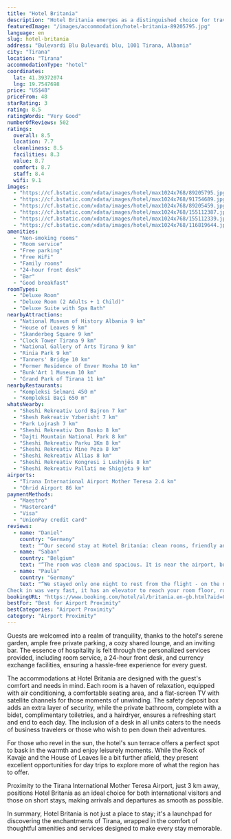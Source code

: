 ```yaml
---
title: "Hotel Britania"
description: "Hotel Britania emerges as a distinguished choice for travelers seeking comfort and convenience in Tirana."
featuredImage: "/images/accommodation/hotel-britania-89205795.jpg"
language: en
slug: hotel-britania
address: "Bulevardi Blu Bulevardi blu, 1001 Tirana, Albania"
city: "Tirana"
location: "Tirana"
accommodationType: "hotel"
coordinates:
  lat: 41.39372074
  lng: 19.7547698
price: "US$48"
priceFrom: 48
starRating: 3
rating: 8.5
ratingWords: "Very Good"
numberOfReviews: 502
ratings:
  overall: 8.5
  location: 7.7
  cleanliness: 8.5
  facilities: 8.3
  value: 8.7
  comfort: 8.7
  staff: 8.4
  wifi: 9.1
images:
  - "https://cf.bstatic.com/xdata/images/hotel/max1024x768/89205795.jpg?k=20aa277dc35287f0da08c62baeeccd030330701bcf8a78f04ad748625e3006e1&o=&hp=1"
  - "https://cf.bstatic.com/xdata/images/hotel/max1024x768/91754689.jpg?k=21f6ba695e228f2c3ef19d58cfab53a33151b49ef3ef1f8958b6f04a2c4ec111&o=&hp=1"
  - "https://cf.bstatic.com/xdata/images/hotel/max1024x768/89205459.jpg?k=f4a2f098632a6576edbe6e9b3a4424bf131ae5cfe34960c7d22d11cdf948a925&o=&hp=1"
  - "https://cf.bstatic.com/xdata/images/hotel/max1024x768/155112387.jpg?k=a8ead69d32fecfd68f483fbda8105cf058adec2d81be42238b77f9f135d1bcda&o=&hp=1"
  - "https://cf.bstatic.com/xdata/images/hotel/max1024x768/155112339.jpg?k=94c92171c4bbb1d1f65656852929321085f7476d31498d021d90be8242dbe261&o=&hp=1"
  - "https://cf.bstatic.com/xdata/images/hotel/max1024x768/116819644.jpg?k=d45015b466000818f725b3244a6157f60269a783b67081da2fd562000a8bf4ff&o=&hp=1"
amenities:
  - "Non-smoking rooms"
  - "Room service"
  - "Free parking"
  - "Free WiFi"
  - "Family rooms"
  - "24-hour front desk"
  - "Bar"
  - "Good breakfast"
roomTypes:
  - "Deluxe Room"
  - "Deluxe Room (2 Adults + 1 Child)"
  - "Deluxe Suite with Spa Bath"
nearbyAttractions:
  - "National Museum of History Albania 9 km"
  - "House of Leaves 9 km"
  - "Skanderbeg Square 9 km"
  - "Clock Tower Tirana 9 km"
  - "National Gallery of Arts Tirana 9 km"
  - "Rinia Park 9 km"
  - "Tanners' Bridge 10 km"
  - "Former Residence of Enver Hoxha 10 km"
  - "Bunk'Art 1 Museum 10 km"
  - "Grand Park of Tirana 11 km"
nearbyRestaurants:
  - "Kompleksi Selmani 450 m"
  - "Kompleksi Baçi 650 m"
whatsNearby:
  - "Sheshi Rekreativ Lord Bajron 7 km"
  - "Shesh Rekreativ Yzberisht 7 km"
  - "Park Lojrash 7 km"
  - "Sheshi Rekreativ Don Bosko 8 km"
  - "Dajti Mountain National Park 8 km"
  - "Sheshi Rekreativ Parku 1Km 8 km"
  - "Sheshi Rekreativ Mine Peza 8 km"
  - "Sheshi Rekreativ Allias 8 km"
  - "Sheshi Rekreativ Kongresi i Lushnjës 8 km"
  - "Sheshi Rekreativ Pallati me Shigjeta 9 km"
airports:
  - "Tirana International Airport Mother Teresa 2.4 km"
  - "Ohrid Airport 86 km"
paymentMethods:
  - "Maestro"
  - "Mastercard"
  - "Visa"
  - "UnionPay credit card"
reviews:
  - name: "Daniel"
    country: "Germany"
    text: "“Our second stay at Hotel Britania: clean rooms, friendly and helpful staff, good breakfast. Very close to the airport for a reasonable price.”"
  - name: "Saban"
    country: "Belgium"
    text: "“The room was clean and spacious. It is near the airport, but far from the city center. The hotel is beautifully designed.”"
  - name: "Paula"
    country: "Germany"
    text: "“We stayed only one night to rest from the flight - on the next we traveled to Berat.
Check in was very fast, it has an elevator to reach your room floor, room has a lot of space, bathroom is big as well. Breakfast is served on your table, does not...”"
bookingURL: "https://www.booking.com/hotel/al/britania.en-gb.html?aid=8035640"
bestFor: "Best for Airport Proximity"
bestCategories: "Airport Proximity"
category: "Airport Proximity"
---
```


Guests are welcomed into a realm of tranquility, thanks to the hotel's serene garden, ample free private parking, a cozy shared lounge, and an inviting bar. The essence of hospitality is felt through the personalized services provided, including room service, a 24-hour front desk, and currency exchange facilities, ensuring a hassle-free experience for every guest.

The accommodations at Hotel Britania are designed with the guest's comfort and needs in mind. Each room is a haven of relaxation, equipped with air conditioning, a comfortable seating area, and a flat-screen TV with satellite channels for those moments of unwinding. The safety deposit box adds an extra layer of security, while the private bathroom, complete with a bidet, complimentary toiletries, and a hairdryer, ensures a refreshing start and end to each day. The inclusion of a desk in all units caters to the needs of business travelers or those who wish to pen down their adventures.

For those who revel in the sun, the hotel's sun terrace offers a perfect spot to bask in the warmth and enjoy leisurely moments. While the Rock of Kavaje and the House of Leaves lie a bit further afield, they present excellent opportunities for day trips to explore more of what the region has to offer.

Proximity to the Tirana International Mother Teresa Airport, just 3 km away, positions Hotel Britania as an ideal choice for both international visitors and those on short stays, making arrivals and departures as smooth as possible.

In summary, Hotel Britania is not just a place to stay; it's a launchpad for discovering the enchantments of Tirana, wrapped in the comfort of thoughtful amenities and services designed to make every stay memorable.